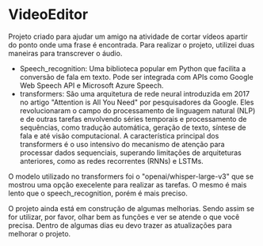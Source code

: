 # VideoEditor

Projeto criado para ajudar um amigo na atividade de cortar vídeos apartir do ponto onde uma frase é encontrada. Para realizar o projeto, utilizei duas maneiras para transcrever o áudio.

* Speech_recognition: Uma biblioteca popular em Python que facilita a conversão de fala em texto. Pode ser integrada com APIs como Google Web Speech API e Microsoft Azure Speech.
* transformers: São uma arquitetura de rede neural introduzida em 2017 no artigo "Attention is All You Need" por pesquisadores da Google. Eles revolucionaram o campo do processamento de linguagem natural (NLP) e de outras tarefas envolvendo séries temporais e processamento de sequências, como tradução automática, geração de texto, síntese de fala e até visão computacional. A característica principal dos transformers é o uso intensivo do mecanismo de atenção para processar dados sequenciais, superando limitações de arquiteturas anteriores, como as redes recorrentes (RNNs) e LSTMs.

O modelo utilizado no transformers foi o "openai/whisper-large-v3" que se mostrou uma opção execelente para realizar as tarefas. O mesmo é mais lento que o speech_recognition, porém é mais preciso.

O projeto ainda está em construção de algumas melhorias. Sendo assim se for utilizar, por favor, olhar bem as funções e ver se atende o que você precisa. Dentro de algumas dias eu devo trazer as atualizações para melhorar o projeto.